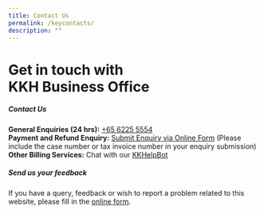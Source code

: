 ```yaml
---
title: Contact Us
permalink: /keycontacts/
description: ""
---
```

# **Get in touch with<br> KKH Business Office**


##### **Contact Us**
**General Enquiries (24 hrs):** [+65 6225 5554](tel:+6562255554)<br>
**Payment and Refund Enquiry:** [Submit Enquiry via Online Form](https://for.sg/askshs)  (Please include the case number or tax invoice number in your enquiry submission)<br>
**Other Billing Services:** Chat with our [KKHelpBot](http://www.kkh.com.sg/billing-services)


##### **Send us your feedback**
If you have a query, feedback or wish to report a problem related to this website, please fill in the [online form](https://form.gov.sg/5ee64839c874b200134f59d2).